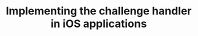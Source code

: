 ---
layout: tutorial
title: Implementing the challenge handler in iOS applications
breadcrumb_title: iOS applications
relevantTo: [ios]
weight: 3
---